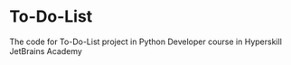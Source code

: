 # To-Do-List
The code for To-Do-List project in Python Developer course in Hyperskill JetBrains Academy
